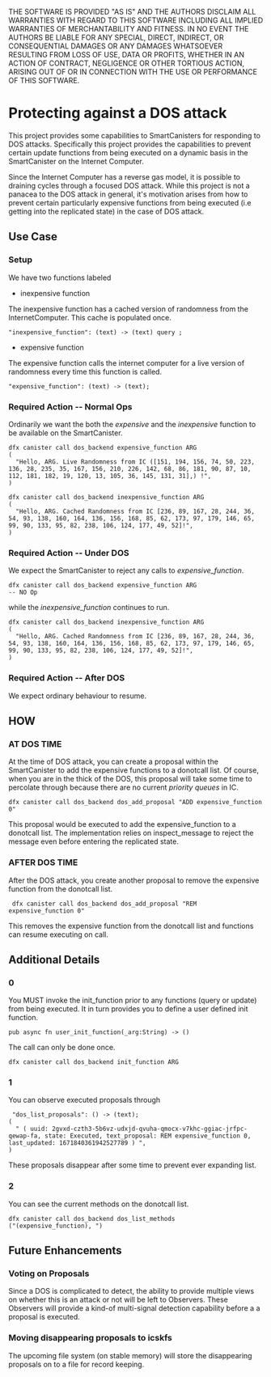 
THE SOFTWARE IS PROVIDED "AS IS" AND THE AUTHORS DISCLAIM ALL WARRANTIES WITH REGARD TO THIS SOFTWARE INCLUDING ALL IMPLIED WARRANTIES OF MERCHANTABILITY AND FITNESS. IN NO EVENT THE AUTHORS BE LIABLE FOR ANY SPECIAL, DIRECT, INDIRECT, OR CONSEQUENTIAL DAMAGES OR ANY DAMAGES WHATSOEVER RESULTING FROM LOSS OF USE, DATA OR PROFITS, WHETHER IN AN ACTION OF CONTRACT, NEGLIGENCE OR OTHER TORTIOUS ACTION, ARISING OUT OF OR IN CONNECTION WITH THE USE OR PERFORMANCE OF THIS SOFTWARE.

# Protecting against a DOS attack
This project provides some capabilities to SmartCanisters for responding to DOS attacks. Specifically this project provides the capabilities to prevent certain update functions from being executed on a dynamic basis in the SmartCanister on the Internet Computer.

Since the Internet Computer has a reverse gas model, it is possible to draining cycles through a focused DOS attack. While this project is not a panacea to the DOS attack in general, it's motivation arises from how to prevent certain particularly expensive functions from being executed (i.e getting into the replicated state) in the case of DOS attack.

## Use Case

### Setup
We have two functions labeled 
- inexpensive function

 The inexpensive function has a cached version of randomness from the InternetComputer. This cache is populated once.

 ```
 "inexpensive_function": (text) -> (text) query ;
 ```


- expensive function

The expensive function calls the internet computer for a live version of randomness every time this function is called.

```
"expensive_function": (text) -> (text);
```

### Required Action -- Normal Ops

Ordinarily we want the both the *expensive* and the *inexpensive* function to be available on the SmartCanister.

```
dfx canister call dos_backend expensive_function ARG
(
  "Hello, ARG. Live Randomness from IC ([151, 194, 156, 74, 50, 223, 136, 28, 235, 35, 167, 156, 210, 226, 142, 68, 86, 181, 90, 87, 10, 112, 181, 182, 19, 120, 13, 105, 36, 145, 131, 31],) !",
)
```

```
dfx canister call dos_backend inexpensive_function ARG
(
  "Hello, ARG. Cached Randomness from IC [236, 89, 167, 28, 244, 36, 54, 93, 138, 160, 164, 136, 156, 168, 85, 62, 173, 97, 179, 146, 65, 99, 90, 133, 95, 82, 238, 106, 124, 177, 49, 52]!",
)
```

### Required Action -- Under DOS

We expect the SmartCanister to reject any calls to *expensive_function*. 

```
dfx canister call dos_backend expensive_function ARG
-- NO Op
```

while the *inexpensive_function* continues to run.
```
dfx canister call dos_backend inexpensive_function ARG
(
  "Hello, ARG. Cached Randomness from IC [236, 89, 167, 28, 244, 36, 54, 93, 138, 160, 164, 136, 156, 168, 85, 62, 173, 97, 179, 146, 65, 99, 90, 133, 95, 82, 238, 106, 124, 177, 49, 52]!",
)
```

### Required Action -- After DOS

We expect ordinary behaviour to resume. 

## HOW

### AT DOS TIME
At the time of DOS attack, you can create a proposal within the SmartCanister to add the expensive functions to a donotcall list. Of course, when you are in the thick of the DOS, this proposal will take some time to percolate through because there are no current *priority queues* in IC.

```
dfx canister call dos_backend dos_add_proposal "ADD expensive_function 0"
```
This proposal would be executed to add the expensive_function to a donotcall list. The implementation relies on inspect_message to reject the message even before entering the replicated state.


### AFTER DOS TIME

After the DOS attack, you create another proposal to remove the expensive function from the donotcall list. 

```
 dfx canister call dos_backend dos_add_proposal "REM expensive_function 0"
```

This removes the expensive function from the donotcall list and functions can resume executing on call.



## Additional Details 

### 0
You MUST invoke the init_function prior to any functions (query or update) from being executed. It in turn provides you to define a user defined init function.

```
pub async fn user_init_function(_arg:String) -> ()
```

The call can only be done once.

```
dfx canister call dos_backend init_function ARG
```

### 1
You can observe executed proposals through
```
 "dos_list_proposals": () -> (text);
(
  " ( uuid: 2gvxd-czth3-5b6vz-udxjd-qvuha-qmocx-v7khc-ggiac-jrfpc-qewap-fa, state: Executed, text_proposal: REM expensive_function 0, last_updated: 1671840361942527789 ) ",
)
```
These proposals disappear after some time to prevent ever expanding list.

### 2
You can see the current methods on the donotcall list.
```
dfx canister call dos_backend dos_list_methods
("(expensive_function), ")
```

## Future Enhancements

### Voting on Proposals
Since a DOS is complicated to detect, the ability to provide multiple views on whether this is an attack or not will be left to Observers. These Observers will provide a kind-of multi-signal detection capability before a a proposal is executed.

### Moving disappearing proposals to icskfs
The upcoming file system (on stable memory) will store the disappearing proposals on to a file for record keeping.